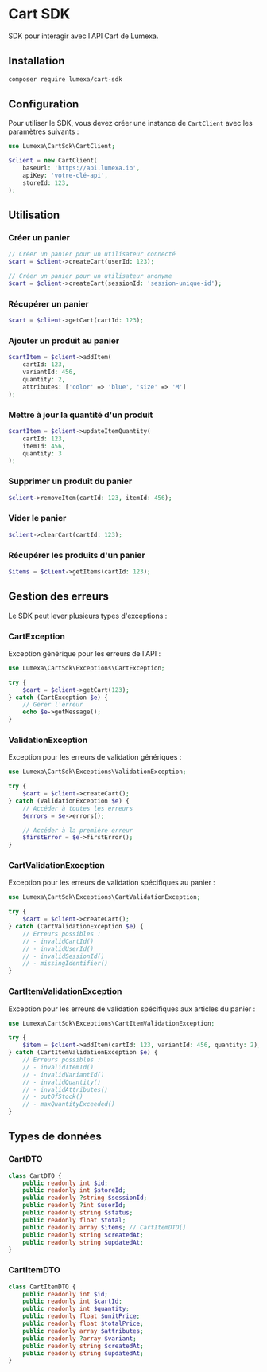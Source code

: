 # Cart SDK

SDK pour interagir avec l'API Cart de Lumexa.

## Installation

```bash
composer require lumexa/cart-sdk
```

## Configuration

Pour utiliser le SDK, vous devez créer une instance de `CartClient` avec les paramètres suivants :

```php
use Lumexa\CartSdk\CartClient;

$client = new CartClient(
    baseUrl: 'https://api.lumexa.io',
    apiKey: 'votre-clé-api',
    storeId: 123,
);
```

## Utilisation

### Créer un panier

```php
// Créer un panier pour un utilisateur connecté
$cart = $client->createCart(userId: 123);

// Créer un panier pour un utilisateur anonyme
$cart = $client->createCart(sessionId: 'session-unique-id');
```

### Récupérer un panier

```php
$cart = $client->getCart(cartId: 123);
```

### Ajouter un produit au panier

```php
$cartItem = $client->addItem(
    cartId: 123,
    variantId: 456,
    quantity: 2,
    attributes: ['color' => 'blue', 'size' => 'M']
);
```

### Mettre à jour la quantité d'un produit

```php
$cartItem = $client->updateItemQuantity(
    cartId: 123,
    itemId: 456,
    quantity: 3
);
```

### Supprimer un produit du panier

```php
$client->removeItem(cartId: 123, itemId: 456);
```

### Vider le panier

```php
$client->clearCart(cartId: 123);
```

### Récupérer les produits d'un panier

```php
$items = $client->getItems(cartId: 123);
```

## Gestion des erreurs

Le SDK peut lever plusieurs types d'exceptions :

### CartException

Exception générique pour les erreurs de l'API :

```php
use Lumexa\CartSdk\Exceptions\CartException;

try {
    $cart = $client->getCart(123);
} catch (CartException $e) {
    // Gérer l'erreur
    echo $e->getMessage();
}
```

### ValidationException

Exception pour les erreurs de validation génériques :

```php
use Lumexa\CartSdk\Exceptions\ValidationException;

try {
    $cart = $client->createCart();
} catch (ValidationException $e) {
    // Accéder à toutes les erreurs
    $errors = $e->errors();

    // Accéder à la première erreur
    $firstError = $e->firstError();
}
```

### CartValidationException

Exception pour les erreurs de validation spécifiques au panier :

```php
use Lumexa\CartSdk\Exceptions\CartValidationException;

try {
    $cart = $client->createCart();
} catch (CartValidationException $e) {
    // Erreurs possibles :
    // - invalidCartId()
    // - invalidUserId()
    // - invalidSessionId()
    // - missingIdentifier()
}
```

### CartItemValidationException

Exception pour les erreurs de validation spécifiques aux articles du panier :

```php
use Lumexa\CartSdk\Exceptions\CartItemValidationException;

try {
    $item = $client->addItem(cartId: 123, variantId: 456, quantity: 2);
} catch (CartItemValidationException $e) {
    // Erreurs possibles :
    // - invalidItemId()
    // - invalidVariantId()
    // - invalidQuantity()
    // - invalidAttributes()
    // - outOfStock()
    // - maxQuantityExceeded()
}
```

## Types de données

### CartDTO

```php
class CartDTO {
    public readonly int $id;
    public readonly int $storeId;
    public readonly ?string $sessionId;
    public readonly ?int $userId;
    public readonly string $status;
    public readonly float $total;
    public readonly array $items; // CartItemDTO[]
    public readonly string $createdAt;
    public readonly string $updatedAt;
}
```

### CartItemDTO

```php
class CartItemDTO {
    public readonly int $id;
    public readonly int $cartId;
    public readonly int $quantity;
    public readonly float $unitPrice;
    public readonly float $totalPrice;
    public readonly array $attributes;
    public readonly ?array $variant;
    public readonly string $createdAt;
    public readonly string $updatedAt;
}
```
